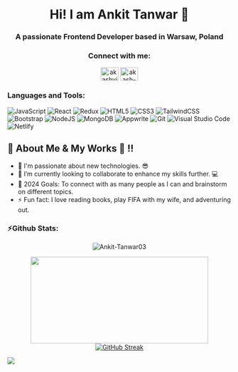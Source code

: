 <h1 align="center">Hi! I am Ankit Tanwar 👋</h1>
<h3 align="center">A passionate Frontend Developer based in Warsaw, Poland</h3>
<p align="left">  

<h3 align="center">Connect with me:</h3>
<p align="center">
<a href="https://twitter.com/ankit_tanwar03" target="blank"><img align="center" src="https://raw.githubusercontent.com/rahuldkjain/github-profile-readme-generator/master/src/images/icons/Social/twitter.svg" alt="akashvinchankar" height="30" width="40" /></a>
<a href="https://www.linkedin.com/in/ankit-tanwar1503/" target="blank"><img align="center" src="https://raw.githubusercontent.com/rahuldkjain/github-profile-readme-generator/master/src/images/icons/Social/linked-in-alt.svg" alt="akash-vinchankar" height="30" width="40" /></a>
</p>

### Languages and Tools:
<p align="left">
<img alt="JavaScript" src="https://img.shields.io/badge/javascript-%23323330.svg?style=for-the-badge&logo=javascript&logoColor=%23F7DF1E"/>
<img alt="React" src="https://img.shields.io/badge/react-%2320232a.svg?style=for-the-badge&logo=react&logoColor=%2361DAFB"/>
<img alt="Redux" src="https://img.shields.io/badge/Redux-%23563D7C?style=for-the-badge&logo=redux"/>
<img alt="HTML5" src="https://img.shields.io/badge/html5-%23E34F26.svg?style=for-the-badge&logo=html5&logoColor=white"/> 
<img alt="CSS3" src="https://img.shields.io/badge/css3-%231572B6.svg?style=for-the-badge&logo=css3&logoColor=white"/>
<img alt="TailwindCSS" src="https://img.shields.io/badge/Tailwind%20CSS-56347C?style=for-the-badge&logo=Tailwind%20CSS">
<img alt="Bootstrap" src="https://img.shields.io/badge/bootstrap-%23563D7C.svg?style=for-the-badge&logo=bootstrap&logoColor=white"/>
<img alt="NodeJS" src="https://img.shields.io/badge/Node.JS-FFD900?style=for-the-badge&logo=Node.JS">
<img alt="MongoDB" src ="https://img.shields.io/badge/MongoDB-%234ea94b.svg?style=for-the-badge&logo=mongodb&logoColor=white"/>
<img alt="Appwrite" src="https://img.shields.io/badge/Appwrite-000000?style=for-the-badge&logo=Appwrite">
<img alt="Git" src="https://img.shields.io/badge/git-%23F05033.svg?style=for-the-badge&logo=git&logoColor=white"/>
<img alt="Visual Studio Code" src="https://img.shields.io/badge/VisualStudioCode-0078d7.svg?style=for-the-badge&logo=visual-studio-code&logoColor=white"/>
<img alt="Netlify" src="https://img.shields.io/badge/Netlify-%2361624B?style=for-the-badge&logo=netlify"/>
</p>

## 🤖 About Me & My Works 🚀 !!
- 🧐 I'm passionate about new technologies. 😎
- 🔭 I’m currently looking to collaborate to enhance my skills further. 💻
- 🥅 2024 Goals: To connect with as many people as I can and brainstorm on different topics. 
- ⚡ Fun fact: I love reading books, play FIFA with my wife, and adventuring out.


<h3>⚡Github Stats: </h3>
    <p align="center"><img src="https://komarev.com/ghpvc/?username=Ankit-Tanwar03&label=Profile_Views&color=blue&style=for-the-badge" alt="Ankit-Tanwar03" />
  </p>
<p align="center">
  <a align="left" href="https://github.com/Ankit-Tanwar03">
    <img height="195px" width="400" src="https://github-readme-stats.vercel.app/api/top-langs/?username=Ankit-Tanwar03&text_color=FFFFFF&bg_color=0D1117&title_color=94b4a4&langs_count=15&layout=donut&hide_border=false" />
  </a>
  <a href="https://git.io/streak-stats">
    <img src="https://github-readme-streak-stats.herokuapp.com?user=Ankit-Tanwar03&theme=transparent&card_width=315" alt="GitHub Streak" />
  </a>
</p>


![](https://hit.yhype.me/github/profile?user_id=109900657)

